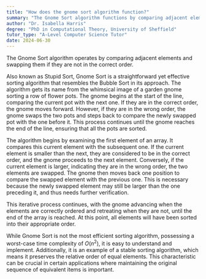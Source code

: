 ```yaml
---
title: "How does the gnome sort algorithm function?"
summary: "The Gnome Sort algorithm functions by comparing adjacent elements and swapping them if they are in the wrong order."
author: "Dr. Isabella Harris"
degree: "PhD in Computational Theory, University of Sheffield"
tutor_type: "A-Level Computer Science Tutor"
date: 2024-06-30
---
```


The Gnome Sort algorithm operates by comparing adjacent elements and swapping them if they are not in the correct order.

Also known as Stupid Sort, Gnome Sort is a straightforward yet effective sorting algorithm that resembles the Bubble Sort in its approach. The algorithm gets its name from the whimsical image of a garden gnome sorting a row of flower pots. The gnome begins at the start of the line, comparing the current pot with the next one. If they are in the correct order, the gnome moves forward. However, if they are in the wrong order, the gnome swaps the two pots and steps back to compare the newly swapped pot with the one before it. This process continues until the gnome reaches the end of the line, ensuring that all the pots are sorted.

The algorithm begins by examining the first element of an array. It compares this current element with the subsequent one. If the current element is smaller than the next, they are considered to be in the correct order, and the gnome proceeds to the next element. Conversely, if the current element is larger, indicating they are in the wrong order, the two elements are swapped. The gnome then moves back one position to compare the swapped element with the previous one. This is necessary because the newly swapped element may still be larger than the one preceding it, and thus needs further verification.

This iterative process continues, with the gnome advancing when the elements are correctly ordered and retreating when they are not, until the end of the array is reached. At this point, all elements will have been sorted into their appropriate order.

While Gnome Sort is not the most efficient sorting algorithm, possessing a worst-case time complexity of $O(n^2)$, it is easy to understand and implement. Additionally, it is an example of a stable sorting algorithm, which means it preserves the relative order of equal elements. This characteristic can be crucial in certain applications where maintaining the original sequence of equivalent items is important.
    